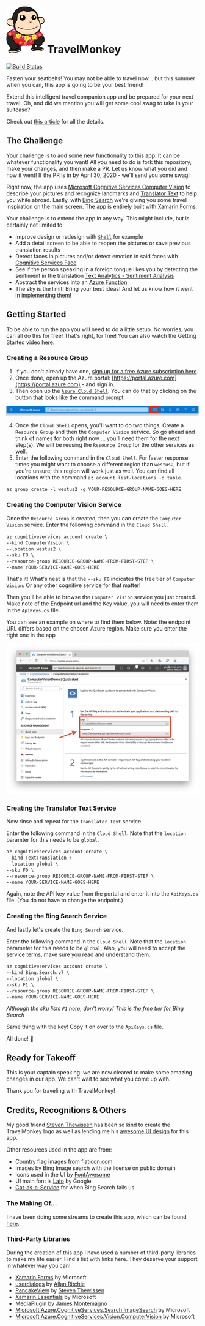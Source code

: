 # ![TravelMonkey mascot](assets/TravelMonkey-100px.png) TravelMonkey

 [![Build Status](https://dev.azure.com/jfversluis/TravelMonkey/_apis/build/status/jfversluis.TravelMonkey?branchName=master)](https://dev.azure.com/jfversluis/TravelMonkey/_build/latest?definitionId=44&branchName=master)

Fasten your seatbelts! You may not be able to travel now... but this summer when you can, this app is going to be your best friend!

Extend this intelligent travel companion app and be prepared for your next travel. Oh, and did we mention you will get some cool swag to take in your suitcase?

Check out [this article](https://devblogs.microsoft.com/xamarin/xamarin-cognitive-services-crazy-combo-challenge?WT.mc_id=aiapril-xamblog-masoucou) for all the details.

## The Challenge

Your challenge is to add some new functionality to this app. It can be whatever functionality you want! All you need to do is fork this repository, make your changes, and then make a PR. Let us know what you did and how it went! If the PR is in by April 30, 2020 - we'll send you some swag!

Right now, the app uses [Microsoft Cognitive Services Computer Vision](https://docs.microsoft.com/azure/cognitive-services/computer-vision/home?WT.mc_id=aiapril-github-masoucou) to describe your pictures and recognize landmarks and [Translator Text](https://docs.microsoft.com/azure/cognitive-services/translator/?WT.mc_id=aiapril-github-masoucou) to help you while abroad. Lastly, with [Bing Search](https://docs.microsoft.com/azure/cognitive-services/bing-web-search/?WT.mc_id=aiapril-github-masoucou) we're giving you some travel inspiration on the main screen. The app is entirely built with [Xamarin.Forms](https://dotnet.microsoft.com/apps/xamarin/xamarin-forms?WT.mc_id=aiapril-github-masoucou).

Your challenge is to extend the app in any way. This might include, but is certainly not limited to:

* Improve design or redesign with [`Shell`](https://docs.microsoft.com/xamarin/xamarin-forms/app-fundamentals/shell/?WT.mc_id=aiapril-github-masoucou) for example
* Add a detail screen to be able to reopen the pictures or save previous translation results
* Detect faces in pictures and/or detect emotion in said faces with [Cognitive Services Face](https://docs.microsoft.com/azure/cognitive-services/face/?WT.mc_id=aiapril-github-masoucou)
* See if the person speaking in a foreign tongue likes you by detecting the sentiment in the translation [Text Analytics - Sentiment Analysis](https://docs.microsoft.com/azure/cognitive-services/text-analytics/quickstarts/text-analytics-sdk?pivots=programming-language-csharp&tabs=version-3&WT.mc_id=aiapril-github-masoucou#sentiment-analysis)
* Abstract the services into an [Azure Function](https://docs.microsoft.com/azure/azure-functions/?WT.mc_id=aiapril-github-masoucou)
* The sky is the limit! Bring your best ideas! And let us know how it went in implementing them!

## Getting Started

To be able to run the app you will need to do a little setup. No worries, you can all do this for free! That's right, for free! You can also watch the Getting Started video [here](https://youtu.be/_a1Qptxyibo).

### Creating a Resource Group

1. If you don't already have one, [sign up for a free Azure subscription here](https://azure.microsoft.com/free/?WT.mc_id=aiapril-github-masoucou).
2. Once done, open up the Azure portal: [https://portal.azure.com](https://portal.azure.com) - and sign in.
3. Then open up the [`Azure Cloud Shell`](https://docs.microsoft.com/azure/cloud-shell/overview?WT.mc_id=aiapril-github-masoucou). You can do that by clicking on the button that looks like the command prompt.

![The Azure Cloud Shell button on the Azure portal toolbar](assets/getting-started/azure-shell-button.png)

4. Once the `Cloud Shell` opens, you'll want to do two things. Create a `Resource Group` and then the `Computer Vision` service. So go ahead and think of names for both right now ... you'll need them for the next step(s). We will be reusing the `Resource Group` for the other services as well.
5. Enter the following command in the `Cloud Shell`. For faster response times you might want to choose a different region than `westus2`, but if you're unsure; this region will work just as well. You can find all locations with the command `az account list-locations -o table`.

```language-bash
az group create -l westus2 -g YOUR-RESOURCE-GROUP-NAME-GOES-HERE
```

### Creating the Computer Vision Service

Once the `Resource Group` is created, then you can create the `Computer Vision` service. Enter the following command in the `Cloud Shell`.

```language-bash
az cognitiveservices account create \
--kind ComputerVision \
--location westus2 \
--sku F0 \
--resource-group RESOURCE-GROUP-NAME-FROM-FIRST-STEP \
--name YOUR-SERVICE-NAME-GOES-HERE
```

That's it! What's neat is that the `--sku F0` indicates the free tier of `Computer Vision`. Or any other cognitive service for that matter!

Then you'll be able to browse the `Computer Vision` service you just created. Make note of the Endpoint url and the Key value, you will need to enter them in the `ApiKeys.cs` file.

You can see an example on where to find them below. Note: the endpoint URL differs based on the chosen Azure region. Make sure you enter the right one in the app

![The newly created Computer Vision service overview in the Azure Portal screenshot](assets/getting-started/azure-portal-computervision.png)

### Creating the Translator Text Service

Now rinse and repeat for the `Translator Text` service.

Enter the following command in the `Cloud Shell`. Note that the `location` paramter for this needs to be `global`.

```language-bash
az cognitiveservices account create \
--kind TextTranslation \
--location global \
--sku F0 \
--resource-group RESOURCE-GROUP-NAME-FROM-FIRST-STEP \
--name YOUR-SERVICE-NAME-GOES-HERE
```

Again, note the API key value from the portal and enter it into the `ApiKeys.cs` file. (You do not have to change the endpoint.)

### Creating the Bing Search Service

And lastly let's create the `Bing Search` service.

Enter the following command in the `Cloud Shell`. Note that the `location` parameter for this needs to be `global`. Also, you will need to accept the service terms, make sure you read and understand them.

```language-bash
az cognitiveservices account create \
--kind Bing.Search.v7 \
--location global \
--sku F1 \
--resource-group RESOURCE-GROUP-NAME-FROM-FIRST-STEP \
--name YOUR-SERVICE-NAME-GOES-HERE
```

*Although the sku lists `F1` here, don't worry! This is the free tier for Bing Search*

Same thing with the key! Copy it on over to the `ApiKeys.cs` file.

All done! 🙌

## Ready for Takeoff

This is your captain speaking: we are now cleared to make some amazing changes in our app. We can't wait to see what you come up with.

Thank you for traveling with TravelMonkey!

## Credits, Recognitions & Others

My good friend [Steven Thewissen](https://thewissen.io/) has been so kind to create the TravelMonkey logo as well as lending me his [awesome UI design](https://github.com/sthewissen/KickassUI.Traveler) for this app.

Other resources used in the app are from:

* Country flag images from [flaticon.com](https://www.flaticon.com/packs/countrys-flags)
* Images by Bing Image search with the license on public domain
* Icons used in the UI by [FontAwesome](https://fontawesome.com/)
* UI main font is [Lato](https://fonts.google.com/specimen/Lato) by Google
* [Cat-as-a-Service](https://cataas.com/) for when Bing Search fails us

### The Making Of...

I have been doing some streams to create this app, which can be found [here](https://www.youtube.com/watch?v=Y-rd_GP5dag&list=PLfbOp004UaYXwpVzT1HQxHqwzGg2cLWFZ).

### Third-Party Libraries

During the creation of this app I have used a number of third-party libraries to make my life easier. Find a list with links here. They deserve your support in whatever way you can!

* [Xamarin.Forms](https://github.com/xamarin/Xamarin.Forms) by Microsoft
* [userdialogs](https://github.com/aritchie/userdialogs) by [Allan Ritchie](https://allancritchie.net/)
* [PancakeView](https://github.com/sthewissen/Xamarin.Forms.PancakeView) by [Steven Thewissen](https://thewissen.io)
* [Xamarin.Essentials](https://github.com/xamarin/Essentials) by Microsoft
* [MediaPlugin](https://github.com/jamesmontemagno/MediaPlugin) by [James Montemagno](https://montemagno.com)
* [Microsoft.Azure.CognitiveServices.Search.ImageSearch](https://github.com/Azure/azure-sdk-for-net) by Microsoft
* [Microsoft.Azure.CognitiveServices.Vision.ComputerVision](https://github.com/Azure/azure-sdk-for-net) by Microsoft
